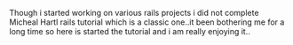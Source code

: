 Though i started working on various rails projects
i did not complete Micheal Hartl rails tutorial which
is a classic one..it been bothering me for a long time
so here is started the tutorial and i am really enjoying
it..
